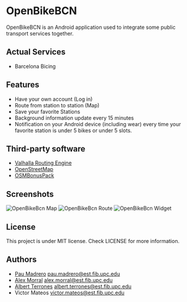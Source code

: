 # OpenBikeBCN

OpenBikeBCN is an Android application used to integrate some public transport services together.

## Actual Services
- Barcelona Bicing 

## Features
- Have your own account (Log in)
- Route from station to station (Map)
- Save your favorite Stations
- Background information update every 15 minutes
- Notification on your Android device (including wear) every time your favorite station is under 5 bikes or under 5 slots.

## Third-party software
- [Valhalla Routing Engine](https://github.com/valhalla)
- [OpenStreetMap](https://github.com/osmdroid/osmdroid)
- [OSMBonusPack](https://github.com/MKergall/osmbonuspack)

## Screenshots

![OpenBikeBcn Map](https://github.com/alexmorral/openbikesbcn/blob/master/screenshots/Screenshot_2015-12-20-21-27-41.png "Map")
![OpenBikeBcn Route](https://github.com/alexmorral/openbikesbcn/blob/master/screenshots/Screenshot_2015-12-20-21-28-04.png "Route")
![OpenBikeBcn Widget](https://github.com/alexmorral/openbikesbcn/blob/master/screenshots/Screenshot_2015-12-20-12-36-10.png "Widget")

## License
This project is under MIT license. Check LICENSE for more information.

## Authors
- [Pau Madrero](https://github.com/pabloskius25) <pau.madrero@est.fib.upc.edu>
- [Alex Morral](https://github.com/alexmorral) <alex.morral@est.fib.upc.edu>
- [Albert Terrones](https://github.com/aterrones) <albert.terrones@est.fib.upc.edu>
- Victor Mateos <victor.mateos@est.fib.upc.edu>

